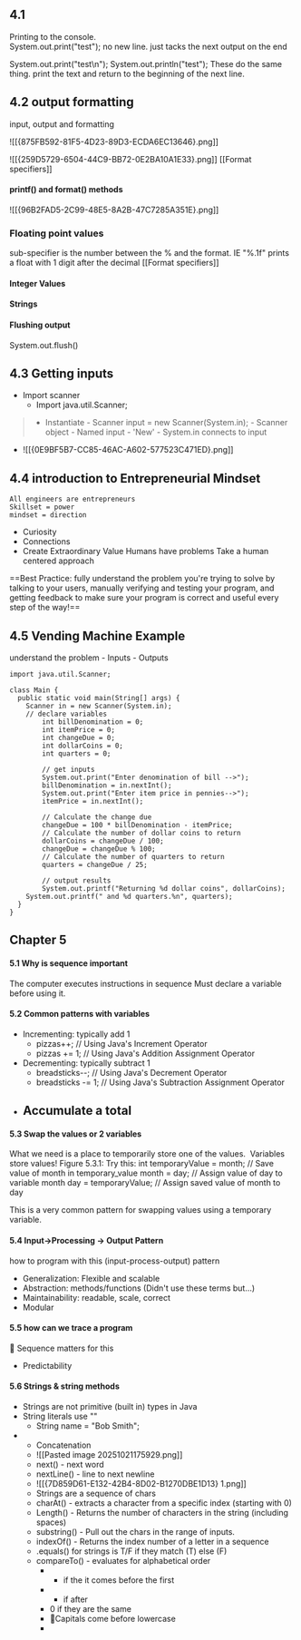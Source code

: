 ## 4.1 
Printing to the console.  
System.out.print("test"); no new line.  just tacks the next output on the end

System.out.print("test\n");
System.out.println("test"); These do the same thing.  print the text and return to the beginning of the next line.


## 4.2 output formatting

input, output and formatting

![[{875FB592-81F5-4D23-89D3-ECDA6EC13646}.png]]

![[{259D5729-6504-44C9-BB72-0E2BA10A1E33}.png]]
[[Format specifiers]]
#### printf() and format() methods

![[{96B2FAD5-2C99-48E5-8A2B-47C7285A351E}.png]]

### Floating point values

sub-specifier is the number between the % and the format.  IE "%.1f" prints a float with 1 digit after the decimal
[[Format specifiers]]

#### Integer Values

#### Strings

#### Flushing output
System.out.flush()

## 4.3 Getting inputs
- Import scanner
	- Import java.util.Scanner;

> - Instantiate
	- Scanner input = new Scanner(System.in);
		- Scanner object
		- Named input
		- 'New'
		- System.in connects to input
- ![[{0E9BF5B7-CC85-46AC-A602-577523C471ED}.png]]


## 4.4 introduction to Entrepreneurial Mindset
	All engineers are entrepreneurs
	Skillset = power
	mindset = direction
 - Curiosity
 - Connections
 - Create Extraordinary Value
Humans have problems
Take a human centered approach

==Best Practice: fully understand the problem you're trying to solve by talking to your users, manually verifying and testing your program, and getting feedback to make sure your program is correct and useful every step of the way!==

## 4.5 Vending Machine Example
understand the problem
	- Inputs
	- Outputs
```
import java.util.Scanner;

class Main {
  public static void main(String[] args) {
    Scanner in = new Scanner(System.in);
    // declare variables
		int billDenomination = 0;
		int itemPrice = 0; 
		int changeDue = 0;
		int dollarCoins = 0;
		int quarters = 0;

		// get inputs
		System.out.print("Enter denomination of bill -->");
		billDenomination = in.nextInt();
		System.out.print("Enter item price in pennies-->");
		itemPrice = in.nextInt();
		
		// Calculate the change due
		changeDue = 100 * billDenomination - itemPrice;
		// Calculate the number of dollar coins to return
		dollarCoins = changeDue / 100;
		changeDue = changeDue % 100;
		// Calculate the number of quarters to return
		quarters = changeDue / 25;

		// output results
		System.out.printf("Returning %d dollar coins", dollarCoins);
    System.out.printf(" and %d quarters.%n", quarters);
  }
}
```

## Chapter 5
#### 5.1 Why is sequence important
The computer executes instructions in sequence
Must declare a variable before using it.

#### 5.2 Common patterns with variables
- Incrementing: typically add 1
	- pizzas++; // Using Java's Increment Operator
	- pizzas += 1; // Using Java's Addition Assignment Operator
- Decrementing: typically subtract 1
	- breadsticks--; // Using Java's Decrement Operator
	- breadsticks -= 1; // Using Java's Subtraction Assignment Operator
- Accumulate a total
	- 
#### 5.3 Swap the values or 2 variables

What we need is a place to temporarily store one of the values.  Variables store values!
Figure 5.3.1: Try this:
int temporaryValue = month;   // Save value of month in temporary_value
month = day;                  // Assign value of day to variable month
day = temporaryValue;         // Assign saved value of month to day

This is a very common pattern for swapping values using a temporary variable.

#### 5.4 Input->Processing -> Output Pattern

how to program with this (input-process-output) pattern
- Generalization: Flexible and scalable
- Abstraction:  methods/functions (Didn't use these terms but...)
- Maintainability: readable, scale, correct
- Modular

#### 5.5 how can we trace a program
 🤖 Sequence matters for this
 - Predictability
#### 5.6 Strings & string methods
- Strings are not primitive (built in) types in Java
-  String literals use ""
	- String name = "Bob Smith";
-  + Concatenation
	- ![[Pasted image 20251021175929.png]]
	- next() - next word
	- nextLine() - line to next newline
	- ![[{7D859D61-E132-42B4-8D02-B1270DBE1D13} 1.png]]
	- Strings are a sequence of chars
	- charAt() - extracts a character from a specific index (starting with 0)
	- Length() - Returns the number of characters in the string (including spaces)
	- substring() - Pull out the chars in the range of inputs.
	- indexOf() - Returns the index number of a letter in a sequence
	- .equals() for strings is T/F if they match (T) else (F)
	- compareTo() - evaluates for alphabetical order
		- - if the it comes before the first
		- + if after
		-  0 if they are the same
		- 🚩Capitals come before lowercase
		- 
	